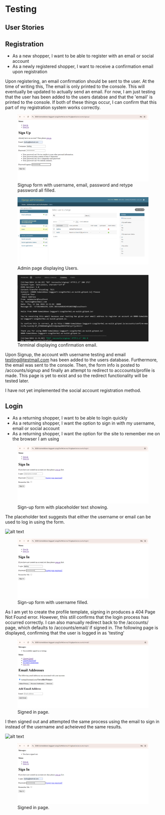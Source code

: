 # Testing

## User Stories

## Registration

- As a new shopper, I want to be able to register with an email or social account
- As a newly registered shopper, I want to receive a confirmation email upon registration

Upon registering, an email confirmation should be sent to the user. At the time of writing this, The email is only printed to the console. This will eventually be updated to actually send an email. For now, I am just testing that the user has been added to the users databse and that the 'email' is printed to the console. If both of these things occur, I can confirm that this part of my registration system works correctly.

<figure>
  <img src="images/test_images/reg_test_signup.png" alt="Signup form">
  <figcaption>Signup form with username, email, password and retype password all filled.</figcaption>
</figure>
<figure>
  <img src="images/test_images/reg_test_admin.png" alt="Admin page displaying Users">
  <figcaption>Admin page displaying Users.</figcaption>
</figure>
<figure>
  <img src="images/test_images/reg_test_terminal.png" alt="Terminal displaying confirmation email">
  <figcaption>Terminal displaying confirmation email.</figcaption>
</figure>

Upon Signup, the account with username testing and email testing@testmail.com has been added to the users database. Furthermore, the email was sent to the console. Then, the form info is posted to /accounts/signup and finally an attempt to redirect to acccounts/profile is made. This page is yet to exist and so the redirect functionality will be tested later.

I have not yet implemented the social account registration method.

## Login

- As a returning shopper, I want to be able to login quickly
- As a returning shopper, I want the option to sign in with my username, email or social account
- As a returning shopper, I want the option for the site to remember me on the browser I am using

<figure>
  <img src="images/test_images/signin_page.png" alt="Sign-up form with placeholder text showing">
  <figcaption>Sign-up form with placeholder text showing.</figcaption>
</figure>

The placeholder text suggests that either the username or email can be used to log in using the form.

![alt text](signin_with_username.png)

<figure>
  <img src="images/test_images/signin_with_username.png" alt="Sign-up form with username filled">
  <figcaption>Sign-up form with username filled.</figcaption>
</figure>


As I am yet to create the profile template, signing in produces a 404 Page Not Found error. However, this still confirms that the login process has occurred correctly. I can also manually redirect back to the /accounts/ page, which defaults to /accounts/email/ if signed in. The following page is displayed, confirming that the user is logged in as 'testing'

<figure>
  <img src="images/test_images/signed_in.png" alt="Signed in page">
  <figcaption>Signed in page.</figcaption>
</figure>

I then signed out and attempted the same process using the email to sign in instead of the username and acheieved the same results. 

![alt text](image.png)
<figure>
  <img src="images/test_images/signin_with_email.png" alt="Signed in page">
  <figcaption>Signed in page.</figcaption>
</figure>